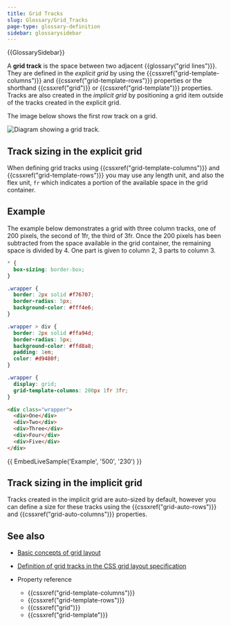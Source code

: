 ```yaml
---
title: Grid Tracks
slug: Glossary/Grid_Tracks
page-type: glossary-definition
sidebar: glossarysidebar
---
```


{{GlossarySidebar}}

A **grid track** is the space between two adjacent {{glossary("grid lines")}}. They are defined in the _explicit grid_ by using the {{cssxref("grid-template-columns")}} and {{cssxref("grid-template-rows")}} properties or the shorthand {{cssxref("grid")}} or {{cssxref("grid-template")}} properties. Tracks are also created in the _implicit grid_ by positioning a grid item outside of the tracks created in the explicit grid.

The image below shows the first row track on a grid.

![Diagram showing a grid track.](1_grid_track.png)

## Track sizing in the explicit grid

When defining grid tracks using {{cssxref("grid-template-columns")}} and {{cssxref("grid-template-rows")}} you may use any length unit, and also the flex unit, `fr` which indicates a portion of the available space in the grid container.

## Example

The example below demonstrates a grid with three column tracks, one of 200 pixels, the second of 1fr, the third of 3fr. Once the 200 pixels has been subtracted from the space available in the grid container, the remaining space is divided by 4. One part is given to column 2, 3 parts to column 3.

```css hidden
* {
  box-sizing: border-box;
}

.wrapper {
  border: 2px solid #f76707;
  border-radius: 5px;
  background-color: #fff4e6;
}

.wrapper > div {
  border: 2px solid #ffa94d;
  border-radius: 5px;
  background-color: #ffd8a8;
  padding: 1em;
  color: #d9480f;
}
```

```css
.wrapper {
  display: grid;
  grid-template-columns: 200px 1fr 3fr;
}
```

```html
<div class="wrapper">
  <div>One</div>
  <div>Two</div>
  <div>Three</div>
  <div>Four</div>
  <div>Five</div>
</div>
```

{{ EmbedLiveSample('Example', '500', '230') }}

## Track sizing in the implicit grid

Tracks created in the implicit grid are auto-sized by default, however you can define a size for these tracks using the {{cssxref("grid-auto-rows")}} and {{cssxref("grid-auto-columns")}} properties.

## See also

- [Basic concepts of grid layout](/en-US/docs/Web/CSS/CSS_grid_layout/Basic_concepts_of_grid_layout)
- [Definition of grid tracks in the CSS grid layout specification](https://drafts.csswg.org/css-grid/#grid-track-concept)
- Property reference

  - {{cssxref("grid-template-columns")}}
  - {{cssxref("grid-template-rows")}}
  - {{cssxref("grid")}}
  - {{cssxref("grid-template")}}
